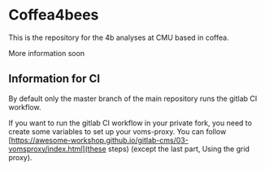 # Coffea4bees

This is the repository for the 4b analyses at CMU based in coffea. 

More information soon


## Information for CI

By default only the master branch of the main repository runs the gitlab CI workflow. 

If you want to run the gitlab CI workflow in your private fork, you need to create some variables to set up your voms-proxy. You can follow [https://awesome-workshop.github.io/gitlab-cms/03-vomsproxy/index.html](these steps) (except the last part, Using the grid proxy).
